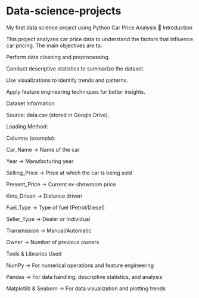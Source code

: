 # Data-science-projects
My first data science project using Python
Car Price Analysis
🔹 Introduction

This project analyzes car price data to understand the factors that influence car pricing.
The main objectives are to:

Perform data cleaning and preprocessing.

Conduct descriptive statistics to summarize the dataset.

Use visualizations to identify trends and patterns.

Apply feature engineering techniques for better insights.



Dataset Information

Source: data.csv (stored in Google Drive).

Loading Method:

Columns (example):

Car_Name → Name of the car

Year → Manufacturing year

Selling_Price → Price at which the car is being sold

Present_Price → Current ex-showroom price

Kms_Driven → Distance driven

Fuel_Type → Type of fuel (Petrol/Diesel)

Seller_Type → Dealer or Individual

Transmission → Manual/Automatic

Owner → Number of previous owners

Tools & Libraries Used

NumPy → For numerical operations and feature engineering

Pandas → For data handling, descriptive statistics, and analysis

Matplotlib & Seaborn → For data visualization and plotting trends
